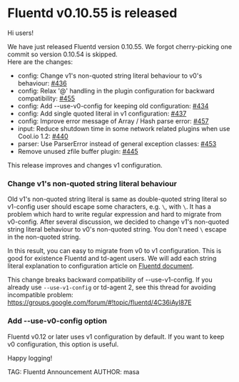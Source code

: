 # Fluentd v0.10.55 is released

Hi users!

We have just released Fluentd version 0.10.55. We forgot cherry-picking one commit so version 0.10.54 is skipped.<br />
Here are the changes:

* config: Change v1's non-quoted string literal behaviour to v0's behaviour: [#436](https://github.com/fluent/fluentd/pull/436)
* config: Relax '@' handling in the plugin configuration for backward compatibility: [#455](https://github.com/fluent/fluentd/pull/455)
* config: Add --use-v0-config for keeping old configuration: [#434](https://github.com/fluent/fluentd/pull/434)
* config: Add single quoted literal in v1 configuration: [#437](https://github.com/fluent/fluentd/pull/437)
* config: Improve error message of Array / Hash parse error: [#457](https://github.com/fluent/fluentd/pull/457)
* input: Reduce shutdown time in some network related plugins when use Cool.io 1.2: [#440](https://github.com/fluent/fluentd/pull/440)
* parser: Use ParserError instead of general exception classes: [#453](https://github.com/fluent/fluentd/pull/453)
* Remove unused zfile buffer plugin: [#445](https://github.com/fluent/fluentd/pull/445)

This release improves and changes v1 configuration.

### Change v1's non-quoted string literal behaviour

Old v1's non-quoted string literal is same as double-quoted string literal so v1-config user should escape some characters, e.g. `\`, with `\`. It has a problem which hard to write regular expression and hard to migrate from v0-config.
After several discussion, we decided to change v1's non-quoted string literal behaviour to v0's non-quoted string. You don't need `\` escape in the non-quoted string.

In this result, you can easy to migrate from v0 to v1 configuration. This is good for existence Fluentd and td-agent users. We will add each string literal explanation to configuration article on <a href="//docs.fluentd.org">Fluentd document</a>.

This change breaks backward compatibility of --use-v1-config. If you already use `--use-v1-config` or td-agent 2, see this thread for avoiding incompatible problem: https://groups.google.com/forum/#!topic/fluentd/4C36iAyI87E

### Add --use-v0-config option

Fluentd v0.12 or later uses v1 configuration by default. If you want to keep v0 configuration, this option is useful.


Happy logging!


TAG: Fluentd Announcement
AUTHOR: masa